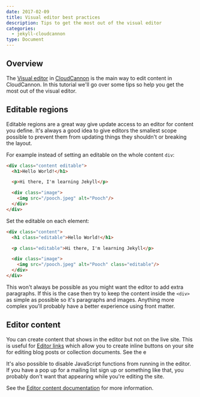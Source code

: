 ```yaml
---
date: 2017-02-09
title: Visual editor best practices
description: Tips to get the most out of the visual editor
categories:
  - jekyll-cloudcannon
type: Document
---
```


## Overview

The [Visual editor](https://docs.cloudcannon.com/editing/visual-editor/) in [CloudCannon](https://cloudcannon.com) is the main way to edit content in CloudCannon. In this tutorial we'll go over some tips so help you get the most out of the visual editor.

## Editable regions

Editable regions are a great way give update access to an editor for content you define. It's always a good idea to give editors the smallest scope possible to prevent them from updating things they shouldn't or breaking the layout.

For example instead of setting an editable on the whole content `div`:

~~~html
<div class="content editable">
  <h1>Hello World!</h1>

  <p>Hi there, I'm learning Jekyll</p>

  <div class="image">
    <img src="/pooch.jpeg" alt="Pooch"/>
  </div>
</div>
~~~

Set the editable on each element:

~~~html
<div class="content">
  <h1 class="editable">Hello World!</h1>

  <p class="editable">Hi there, I'm learning Jekyll</p>

  <div class="image">
    <img src="/pooch.jpeg" alt="Pooch" class="editable"/>
  </div>
</div>
~~~

This won't always be possible as you might want the editor to add extra paragraphs. If this is the case then try to keep the content inside the `<div>` as simple as possible so it's paragraphs and images. Anything more complex you'll probably have a better experience using front matter.

## Editor content

You can create content that shows in the editor but not on the live site. This is useful for [Editor links](https://docs.cloudcannon.com/editing/editor-links/) which allow you to create inline buttons on your site for editing blog posts or collection documents. See the e

It's also possible to disable JavaScript functions from running in the editor. If you have a pop up for a mailing list sign up or something like that, you probably don't want that appearing while you're editing the site.

See the [Editor content documentation](https://docs.cloudcannon.com/editing/visual-editor/#editor-content) for more information.


